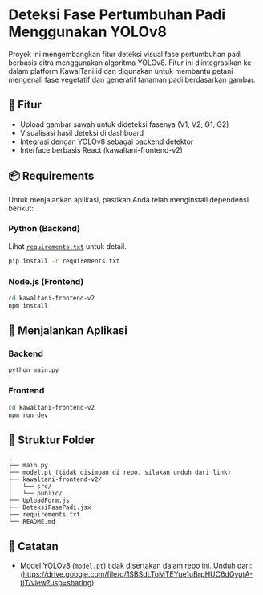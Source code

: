 # Deteksi Fase Pertumbuhan Padi Menggunakan YOLOv8

Proyek ini mengembangkan fitur deteksi visual fase pertumbuhan padi berbasis citra menggunakan algoritma YOLOv8. Fitur ini diintegrasikan ke dalam platform KawalTani.id dan digunakan untuk membantu petani mengenali fase vegetatif dan generatif tanaman padi berdasarkan gambar.

## 🔧 Fitur

- Upload gambar sawah untuk dideteksi fasenya (V1, V2, G1, G2)
- Visualisasi hasil deteksi di dashboard
- Integrasi dengan YOLOv8 sebagai backend detektor
- Interface berbasis React (kawaltani-frontend-v2)

## 📦 Requirements

Untuk menjalankan aplikasi, pastikan Anda telah menginstall dependensi berikut:

### Python (Backend)
Lihat [`requirements.txt`](./requirements.txt) untuk detail.

```bash
pip install -r requirements.txt
```

### Node.js (Frontend)
```bash
cd kawaltani-frontend-v2
npm install
```

## 🚀 Menjalankan Aplikasi

### Backend
```bash
python main.py
```

### Frontend
```bash
cd kawaltani-frontend-v2
npm run dev
```

## 📁 Struktur Folder

```
.
├── main.py
├── model.pt (tidak disimpan di repo, silakan unduh dari link)
├── kawaltani-frontend-v2/
│   └── src/
│   └── public/
├── UploadForm.js
├── DeteksiFasePadi.jsx
├── requirements.txt
└── README.md
```

## 📌 Catatan

- Model YOLOv8 (`model.pt`) tidak disertakan dalam repo ini. Unduh dari: (https://drive.google.com/file/d/1SBSdLToMTEYue1uBrpHUC6dQygtA-tjT/view?usp=sharing)
